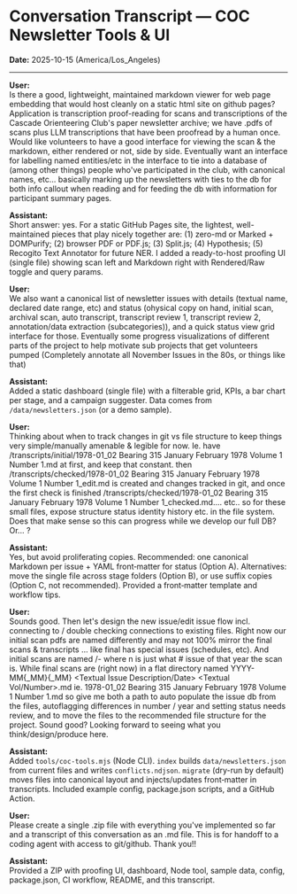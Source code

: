 # Conversation Transcript — COC Newsletter Tools & UI

**Date:** 2025-10-15 (America/Los_Angeles)

---

**User:**  
Is there a good, lightweight, maintained markdown viewer for web page embedding that would host cleanly on a static html site on github pages? Application is transcription proof-reading for scans and transcriptions of the Cascade Orienteering Club's paper newsletter archive; we have .pdfs of scans plus LLM transcriptions that have been proofread by a human once. Would like volunteers to have a good interface for viewing the scan & the markdown, either rendered or not, side by side. Eventually want an interface for labelling named entities/etc in the interface to tie into a database of (among other things) people who've participated in the club, with canonical names, etc... basically marking up the newsletters with ties to the db for both info callout when reading and for feeding the db with information for participant summary pages.

**Assistant:**  
Short answer: yes. For a static GitHub Pages site, the lightest, well-maintained pieces that play nicely together are: (1) zero-md or Marked + DOMPurify; (2) browser PDF or PDF.js; (3) Split.js; (4) Hypothesis; (5) Recogito Text Annotator for future NER. I added a ready-to-host proofing UI (single file) showing scan left and Markdown right with Rendered/Raw toggle and query params.

**User:**  
We also want a canonical list of newsletter issues with details (textual name, declared date range, etc) and status (ohysical copy on hand, initial scan, archival scan, auto transcript, transcript review 1, transcript review 2, annotation/data extraction (subcategories)), and a quick status view grid interface for those. Eventually some progress visualizations of different parts of the project to help motivate sub projects that get volunteers pumped (Completely annotate all November Issues in the 80s, or things like that)

**Assistant:**  
Added a static dashboard (single file) with a filterable grid, KPIs, a bar chart per stage, and a campaign suggester. Data comes from `/data/newsletters.json` (or a demo sample).

**User:**  
Thinking about when to track changes in git vs file structure to keep things very simple/manually amenable & legible for now. Ie. have <projectdir>/transcripts/initial/1978-01_02 Bearing 315 January February 1978 Volume 1 Number 1.md at first, and keep that constant. then <projectdir>/transcripts/checked/1978-01_02 Bearing 315 January February 1978 Volume 1 Number 1_edit.md is created and changes tracked in git, and once the first check is finished <projectdir>/transcripts/checked/1978-01_02 Bearing 315 January February 1978 Volume 1 Number 1_checked.md.... etc.. so for these small files, expose structure status identity history etc. in the file system. Does that make sense so this can progress while we develop our full DB? Or... ?

**Assistant:**  
Yes, but avoid proliferating copies. Recommended: one canonical Markdown per issue + YAML front‑matter for status (Option A). Alternatives: move the single file across stage folders (Option B), or use suffix copies (Option C, not recommended). Provided a front‑matter template and workflow tips.

**User:**  
Sounds good. Then let's design the new issue/edit issue flow incl. connecting to / double checking connections to existing files. Right now our initial scan pdfs are named differently and may not 100% mirror the final scans & transcripts ... like final has special issues (schedules, etc). And initial scans are named <yyyy>/<yyyy>-<n> where n is just what # issue of that year the scan is. While final scans are (right now) in a flat directory named YYYY-MM{_MM}{_MM} <NEWSLETTER NAME> <Textual Issue Description/Date> <Textual Vol/Number>.md ie. 1978-01_02 Bearing 315 January February 1978 Volume 1 Number 1.md    so give me both a path to auto populate the issue db from the files, autoflagging differences in number / year and setting status needs review, and to move the files to the recommended file structure for the project. Sound good? Looking forward to seeing what you think/design/produce here.

**Assistant:**  
Added `tools/coc-tools.mjs` (Node CLI). `index` builds `data/newsletters.json` from current files and writes `conflicts.ndjson`. `migrate` (dry-run by default) moves files into canonical layout and injects/updates front‑matter in transcripts. Included example config, package.json scripts, and a GitHub Action.

**User:**  
Please create a single .zip file with everything you've implemented so far and a transcript of this conversation as an .md file. This is for handoff to a coding agent with access to git/github. Thank you!!

**Assistant:**  
Provided a ZIP with proofing UI, dashboard, Node tool, sample data, config, package.json, CI workflow, README, and this transcript.
